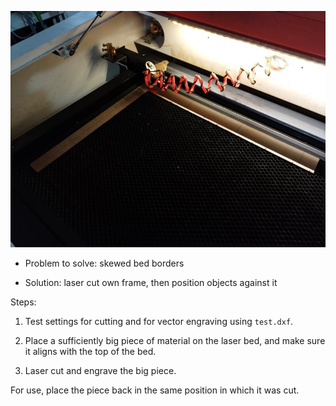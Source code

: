 ![Photo of laser cut frame in laser cutter](frame.jpg)

* Problem to solve: skewed bed borders

* Solution: laser cut own frame, then position objects against it

Steps:

 1. Test settings for cutting and for vector engraving using
    `test.dxf`.

 2. Place a sufficiently big piece of material on the laser bed, and
    make sure it aligns with the top of the bed.

 3. Laser cut and engrave the big piece.

For use, place the piece back in the same position in which it was
cut.
